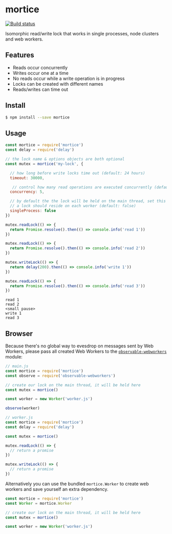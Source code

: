# mortice

[![Build status](https://travis-ci.org/achingbrain/mortice.svg?branch=master)](https://travis-ci.org/achingbrain/mortice.svg?branch=master)

Isomorphic read/write lock that works in single processes, node clusters and web workers.

## Features

- Reads occur concurrently
- Writes occur one at a time
- No reads occur while a write operation is in progress
- Locks can be created with different names
- Reads/writes can time out

## Install

```sh
$ npm install --save mortice
```

## Usage

```javascript
const mortice = require('mortice')
const delay = require('delay')

// the lock name & options objects are both optional
const mutex = mortice('my-lock', {

  // how long before write locks time out (default: 24 hours)
  timeout: 30000,

   // control how many read operations are executed concurrently (default: Infinity)
  concurrency: 5,

  // by default the the lock will be held on the main thread, set this to true if the
  // a lock should reside on each worker (default: false)
  singleProcess: false
})

mutex.readLock(() => {
  return Promise.resolve().then(() => console.info('read 1'))
})

mutex.readLock(() => {
  return Promise.resolve().then(() => console.info('read 2'))
})

mutex.writeLock(() => {
  return delay(200).then(() => console.info('write 1'))
})

mutex.readLock(() => {
  return Promise.resolve().then(() => console.info('read 3'))
})
```

```
read 1
read 2
<small pause>
write 1
read 3
```

## Browser

Because there's no global way to evesdrop on messages sent by Web Workers, please pass all created Web Workers to the [`observable-webworkers`](https://npmjs.org/package/observable-webworkers) module:

```javascript
// main.js
const mortice = require('mortice')
const observe = require('observable-webworkers')

// create our lock on the main thread, it will be held here
const mutex = mortice()

const worker = new Worker('worker.js')

observe(worker)
```

```javascript
// worker.js
const mortice = require('mortice')
const delay = require('delay')

const mutex = mortice()

mutex.readLock(() => {
  // return a promise
})

mutex.writeLock(() => {
  // return a promise
})
```

Alternatively you can use the bundled `mortice.Worker` to create web workers and save yourself an extra dependency.

```javascript
const mortice = require('mortice')
const Worker = mortice.Worker

// create our lock on the main thread, it will be held here
const mutex = mortice()

const worker = new Worker('worker.js')
```
